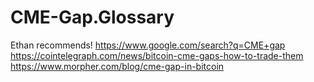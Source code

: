 # CME-Gap.Glossary
Ethan recommends! https://www.google.com/search?q=CME+gap https://cointelegraph.com/news/bitcoin-cme-gaps-how-to-trade-them
https://www.morpher.com/blog/cme-gap-in-bitcoin
